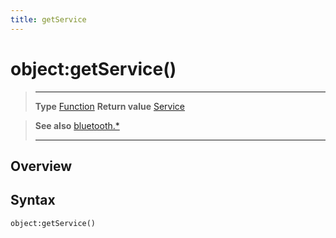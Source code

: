 ```yaml
---
title: getService
---
```

# object:getService()

> --------------------- ------------------------------------------------------------------------------------------
> __Type__              [Function](https://docs.coronalabs.com/api/type/Function.html)
> __Return value__      [Service](/plugin/bluetooth/type/Service/)


> __See also__          [bluetooth.*](/plugin/bluetooth/)
> --------------------- ------------------------------------------------------------------------------------------

## Overview

## Syntax

	object:getService()
